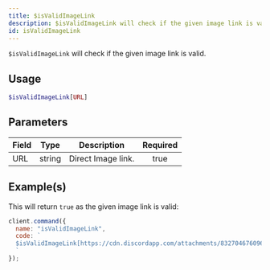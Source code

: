 ```yaml
---
title: $isValidImageLink
description: $isValidImageLink will check if the given image link is valid.
id: isValidImageLink
---
```


`$isValidImageLink` will check if the given image link is valid.

## Usage

```php
$isValidImageLink[URL]
```

## Parameters

| Field | Type   | Description        | Required |
| ----- | ------ | ------------------ | :------: |
| URL   | string | Direct Image link. |   true   |

## Example(s)

This will return `true` as the given image link is valid:

```javascript
client.command({
  name: "isValidImageLink",
  code: `
  $isValidImageLink[https://cdn.discordapp.com/attachments/832704676096245800/1058914808109486221/Screenshot_2022-12-31_at_8.08.57_PM.png]
  `
});
```
